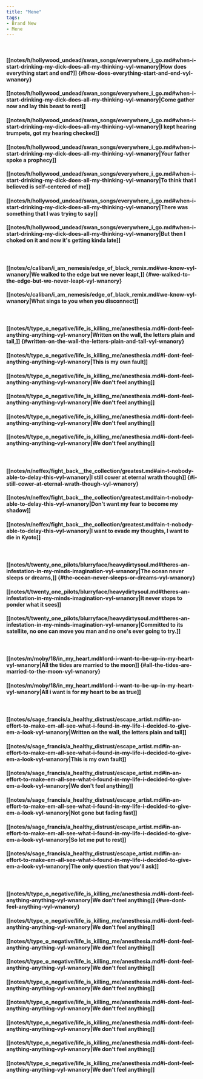 ```yaml
---
title: "Mene"
tags:
- Brand New
- Mene
---
```

&nbsp;
#### [[notes/h/hollywood_undead/swan_songs/everywhere_i_go.md#when-i-start-drinking-my-dick-does-all-my-thinking-vyl-wnanory|How does everything start and end?]] {#how-does-everything-start-and-end-vyl-wnanory}
#### [[notes/h/hollywood_undead/swan_songs/everywhere_i_go.md#when-i-start-drinking-my-dick-does-all-my-thinking-vyl-wnanory|Come gather now and lay this beast to rest]]
#### [[notes/h/hollywood_undead/swan_songs/everywhere_i_go.md#when-i-start-drinking-my-dick-does-all-my-thinking-vyl-wnanory|I kept hearing trumpets, got my hearing checked]]
#### [[notes/h/hollywood_undead/swan_songs/everywhere_i_go.md#when-i-start-drinking-my-dick-does-all-my-thinking-vyl-wnanory|Your father spoke a prophecy]]
#### [[notes/h/hollywood_undead/swan_songs/everywhere_i_go.md#when-i-start-drinking-my-dick-does-all-my-thinking-vyl-wnanory|To think that I believed is self-centered of me]]
#### [[notes/h/hollywood_undead/swan_songs/everywhere_i_go.md#when-i-start-drinking-my-dick-does-all-my-thinking-vyl-wnanory|There was something that I was trying to say]]
#### [[notes/h/hollywood_undead/swan_songs/everywhere_i_go.md#when-i-start-drinking-my-dick-does-all-my-thinking-vyl-wnanory|But then I choked on it and now it's getting kinda late]]
&nbsp;
#### [[notes/c/caliban/i_am_nemesis/edge_of_black_remix.md#we-know-vyl-wnanory|We walked to the edge but we never leapt,]] {#we-walked-to-the-edge-but-we-never-leapt-vyl-wnanory}
#### [[notes/c/caliban/i_am_nemesis/edge_of_black_remix.md#we-know-vyl-wnanory|What sings to you when you disconnect]]
&nbsp;
#### [[notes/t/type_o_negative/life_is_killing_me/anesthesia.md#i-dont-feel-anything-anything-vyl-wnanory|Written on the wall, the letters plain and tall,]] {#written-on-the-wall-the-letters-plain-and-tall-vyl-wnanory}
#### [[notes/t/type_o_negative/life_is_killing_me/anesthesia.md#i-dont-feel-anything-anything-vyl-wnanory|This is my own fault]]
#### [[notes/t/type_o_negative/life_is_killing_me/anesthesia.md#i-dont-feel-anything-anything-vyl-wnanory|We don't feel anything]]
#### [[notes/t/type_o_negative/life_is_killing_me/anesthesia.md#i-dont-feel-anything-anything-vyl-wnanory|We don't feel anything]]
#### [[notes/t/type_o_negative/life_is_killing_me/anesthesia.md#i-dont-feel-anything-anything-vyl-wnanory|We don't feel anything]]
#### [[notes/t/type_o_negative/life_is_killing_me/anesthesia.md#i-dont-feel-anything-anything-vyl-wnanory|We don't feel anything]]
&nbsp;
#### [[notes/n/neffex/fight_back__the_collection/greatest.md#ain-t-nobody-able-to-delay-this-vyl-wnanory|I still cower at eternal wrath though]] {#i-still-cower-at-eternal-wrath-though-vyl-wnanory}
#### [[notes/n/neffex/fight_back__the_collection/greatest.md#ain-t-nobody-able-to-delay-this-vyl-wnanory|Don't want my fear to become my shadow]]
#### [[notes/n/neffex/fight_back__the_collection/greatest.md#ain-t-nobody-able-to-delay-this-vyl-wnanory|I want to evade my thoughts, I want to die in Kyoto]]
&nbsp;
#### [[notes/t/twenty_one_pilots/blurryface/heavydirtysoul.md#theres-an-infestation-in-my-minds-imagination-vyl-wnanory|The ocean never sleeps or dreams,]] {#the-ocean-never-sleeps-or-dreams-vyl-wnanory}
#### [[notes/t/twenty_one_pilots/blurryface/heavydirtysoul.md#theres-an-infestation-in-my-minds-imagination-vyl-wnanory|It never stops to ponder what it sees]]
#### [[notes/t/twenty_one_pilots/blurryface/heavydirtysoul.md#theres-an-infestation-in-my-minds-imagination-vyl-wnanory|Committed to its satellite, no one can move you man and no one's ever going to try.]]
&nbsp;
#### [[notes/m/moby/18/in_my_heart.md#lord-i-want-to-be-up-in-my-heart-vyl-wnanory|All the tides are married to the moon]] {#all-the-tides-are-married-to-the-moon-vyl-wnanory}
#### [[notes/m/moby/18/in_my_heart.md#lord-i-want-to-be-up-in-my-heart-vyl-wnanory|All i want is for my heart to be as true]]
&nbsp;
#### [[notes/s/sage_francis/a_healthy_distrust/escape_artist.md#in-an-effort-to-make-em-all-see-what-i-found-in-my-life-i-decided-to-give-em-a-look-vyl-wnanory|Written on the wall, the letters plain and tall]]
#### [[notes/s/sage_francis/a_healthy_distrust/escape_artist.md#in-an-effort-to-make-em-all-see-what-i-found-in-my-life-i-decided-to-give-em-a-look-vyl-wnanory|This is my own fault]]
#### [[notes/s/sage_francis/a_healthy_distrust/escape_artist.md#in-an-effort-to-make-em-all-see-what-i-found-in-my-life-i-decided-to-give-em-a-look-vyl-wnanory|We don't feel anything]]
#### [[notes/s/sage_francis/a_healthy_distrust/escape_artist.md#in-an-effort-to-make-em-all-see-what-i-found-in-my-life-i-decided-to-give-em-a-look-vyl-wnanory|Not gone but fading fast]]
#### [[notes/s/sage_francis/a_healthy_distrust/escape_artist.md#in-an-effort-to-make-em-all-see-what-i-found-in-my-life-i-decided-to-give-em-a-look-vyl-wnanory|So let me put to rest]]
#### [[notes/s/sage_francis/a_healthy_distrust/escape_artist.md#in-an-effort-to-make-em-all-see-what-i-found-in-my-life-i-decided-to-give-em-a-look-vyl-wnanory|The only question that you'll ask]]
&nbsp;
#### [[notes/t/type_o_negative/life_is_killing_me/anesthesia.md#i-dont-feel-anything-anything-vyl-wnanory|We don't feel anything]] {#we-dont-feel-anything-vyl-wnanory}
#### [[notes/t/type_o_negative/life_is_killing_me/anesthesia.md#i-dont-feel-anything-anything-vyl-wnanory|We don't feel anything]]
#### [[notes/t/type_o_negative/life_is_killing_me/anesthesia.md#i-dont-feel-anything-anything-vyl-wnanory|We don't feel anything]]
#### [[notes/t/type_o_negative/life_is_killing_me/anesthesia.md#i-dont-feel-anything-anything-vyl-wnanory|We don't feel anything]]
#### [[notes/t/type_o_negative/life_is_killing_me/anesthesia.md#i-dont-feel-anything-anything-vyl-wnanory|We don't feel anything]]
#### [[notes/t/type_o_negative/life_is_killing_me/anesthesia.md#i-dont-feel-anything-anything-vyl-wnanory|We don't feel anything]]
#### [[notes/t/type_o_negative/life_is_killing_me/anesthesia.md#i-dont-feel-anything-anything-vyl-wnanory|We don't feel anything]]
#### [[notes/t/type_o_negative/life_is_killing_me/anesthesia.md#i-dont-feel-anything-anything-vyl-wnanory|We don't feel anything]]
#### [[notes/t/type_o_negative/life_is_killing_me/anesthesia.md#i-dont-feel-anything-anything-vyl-wnanory|We don't feel anything]]
